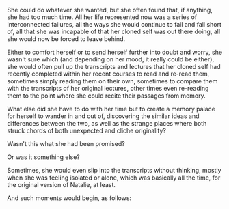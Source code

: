 She could do whatever she wanted, but she often found that, if anything, she had too much time. All her life represented now was a series of interconnected failures, all the ways she would continue to fail and fall short of, all that she was incapable of that her cloned self was out there doing, all she would now be forced to leave behind.

Either to comfort herself or to send herself further into doubt and worry, she wasn't sure which (and depending on her mood, it really could be either), she would often pull up the transcripts and lectures that her cloned self had recently completed within her recent courses to read and re-read them, sometimes simply reading them on their own, sometimes to compare them with the transcripts of her original lectures, other times even re-reading them to the point where she could recite their passages from memory.

What else did she have to do with her time but to create a memory palace for herself to wander in and out of, discovering the similar ideas and differences between the two, as well as the strange places where both struck chords of both unexpected and cliche originality?

Wasn't this what she had been promised?

Or was it something else?

Sometimes, she would even slip into the transcripts without thinking, mostly when she was feeling isolated or alone, which was basically all the time, for the original version of Natalie, at least.

And such moments would begin, as follows:
